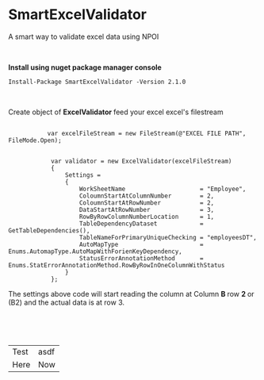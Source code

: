 # SmartExcelValidator
<p>A smart way to validate excel data using NPOI</p>
<p>&nbsp;</p>
<p><strong>Install using nuget package manager console</strong></p>
<pre class="language-csharp"><code>Install-Package SmartExcelValidator -Version 2.1.0</code></pre>
<p>&nbsp;</p>
<p>Create object of&nbsp;<strong>ExcelValidator&nbsp;</strong>feed your excel excel's&nbsp;filestream</p>

<pre class="language-csharp"><code>
           var excelFileStream = new FileStream(@"EXCEL FILE PATH", FileMode.Open);


            var validator = new ExcelValidator(excelFileStream)
            {
                Settings =
                {
                    WorkSheetName                     = "Employee",
                    ColoumnStartAtColumnNumber        = 2,
                    ColoumnStartAtRowNumber           = 2,
                    DataStartAtRowNumber              = 3,
                    RowByRowColumnNumberLocation      = 1,
                    TableDependencyDataset            = GetTableDependencies(),
                    TableNameForPrimaryUniqueChecking = "employeesDT",
                    AutoMapType                       = Enums.AutomapType.AutoMapWithForienKeyDependency,
                    StatusErrorAnnotationMethod       = Enums.StatErrorAnnotationMethod.RowByRowInOneColumnWithStatus
                }
            };</code></pre>
<p>The settings above code will start reading the column at Column <strong>B&nbsp;</strong>row <strong>2&nbsp;</strong>or (B2) and the actual data is at row 3.</p>
<p><strong>&nbsp;</strong></p>
<p><strong>&nbsp;</strong></p>
<table class="table table-bordered">
<tbody>
<tr>
<td>Test</td>
<td>asdf</td>
</tr>
<tr>
<td>Here</td>
<td>Now</td>
</tr>
</tbody>
</table>
<p><strong>&nbsp;</strong></p>
